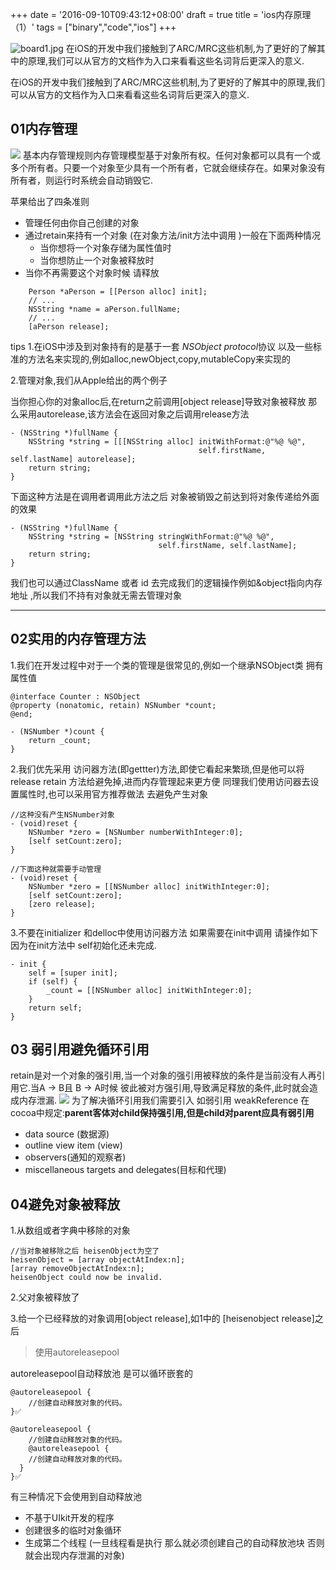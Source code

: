 +++
date = '2016-09-10T09:43:12+08:00'
draft = true
title = 'ios内存原理（1）'
tags = ["binary","code","ios"]
+++



![board1.jpg](/images/eb99c63605e608e7e685dc8c9d04603d.board1.webp)
在iOS的开发中我们接触到了ARC/MRC这些机制,为了更好的了解其中的原理,我们可以从官方的文档作为入口来看看这些名词背后更深入的意义.

<!-- more -->

在iOS的开发中我们接触到了ARC/MRC这些机制,为了更好的了解其中的原理,我们可以从官方的文档作为入口来看看这些名词背后更深入的意义.

## 01内存管理
![](https://jasonphd.com/pic/shentu.jpg)
基本内存管理规则内存管理模型基于对象所有权。任何对象都可以具有一个或多个所有者。只要一个对象至少具有一个所有者，它就会继续存在。如果对象没有所有者，则运行时系统会自动销毁它.

苹果给出了四条准则

- 管理任何由你自己创建的对象
- 通过retain来持有一个对象 (在对象方法/init方法中调用 )一般在下面两种情况
    - 当你想将一个对象存储为属性值时
   * 当你想防止一个对象被释放时
- 当你不再需要这个对象时候 请释放

```objc
    Person *aPerson = [[Person alloc] init];
    // ...
    NSString *name = aPerson.fullName;
    // ...
    [aPerson release];
```

tips
1.在iOS中涉及到对象持有的是基于一套 *NSObject protocol*协议 以及一些标准的方法名来实现的,例如alloc,newObject,copy,mutableCopy来实现的

2.管理对象,我们从Apple给出的两个例子

当你担心你的对象alloc后,在return之前调用[object release]导致对象被释放 那么采用autorelease,该方法会在返回对象之后调用release方法

```objc
- (NSString *)fullName {
    NSString *string = [[[NSString alloc] initWithFormat:@"%@ %@",
                                          self.firstName, self.lastName] autorelease];
    return string;
}
```
下面这种方法是在调用者调用此方法之后 对象被销毁之前达到将对象传递给外面的效果
```objc
- (NSString *)fullName {
    NSString *string = [NSString stringWithFormat:@"%@ %@",
                                 self.firstName, self.lastName];
    return string;
}
```
我们也可以通过ClassName 或者 id 去完成我们的逻辑操作例如&object指向内存地址 ,所以我们不持有对象就无需去管理对象 

---

## 02实用的内存管理方法

1.我们在开发过程中对于一个类的管理是很常见的,例如一个继承NSObject类 拥有属性值

```objc
@interface Counter : NSObject
@property (nonatomic, retain) NSNumber *count;
@end;

- (NSNumber *)count {
    return _count;
}
```
2.我们优先采用 访问器方法(即gettter)方法,即使它看起来繁琐,但是他可以将release retain 方法给避免掉,进而内存管理起来更方便
同理我们使用访问器去设置属性时,也可以采用官方推荐做法 去避免产生对象
```objc
//这种没有产生NSNumber对象
- (void)reset {
    NSNumber *zero = [NSNumber numberWithInteger:0];
    [self setCount:zero];
}

//下面这种就需要手动管理
- (void)reset {
    NSNumber *zero = [[NSNumber alloc] initWithInteger:0];
    [self setCount:zero];
    [zero release];
}
```

3.不要在initializer 和delloc中使用访问器方法
如果需要在init中调用 请操作如下 因为在init方法中 self初始化还未完成.
```objc
- init {
    self = [super init];
    if (self) {
        _count = [[NSNumber alloc] initWithInteger:0];
    }
    return self;
}
```


## 03 弱引用避免循环引用

retain是对一个对象的强引用,当一个对象的强引用被释放的条件是当前没有人再引用它.当A -> B且 B -> A时候 彼此被对方强引用,导致满足释放的条件,此时就会造成内存泄漏.
![](/images/e9a0f8bbb2e81b13e4408cc8e68a397a.shentu.webp)
为了解决循环引用我们需要引入 如弱引用 weakReference 在cocoa中规定:**parent客体对child保持强引用,但是child对parent应具有弱引用**
- data source (数据源)
- outline view item (view)
- observers(通知的观察者)
- miscellaneous targets and delegates(目标和代理)
  
## 04避免对象被释放

1.从数组或者字典中移除的对象
```objc
//当对象被移除之后 heisenObject为空了
heisenObject = [array objectAtIndex:n];
[array removeObjectAtIndex:n];
heisenObject could now be invalid.
```

2.父对象被释放了

3.给一个已经释放的对象调用[object release],如1中的 [heisenobject release]之后

>使用autoreleasepool

autoreleasepool自动释放池 是可以循环嵌套的
```objc
@autoreleasepool {
    //创建自动释放对象的代码。
}✅

@autoreleasepool {
    //创建自动释放对象的代码。
    @autoreleasepool {
    //创建自动释放对象的代码。
  }
}✅
```
有三种情况下会使用到自动释放池
- 不基于UIkit开发的程序
- 创建很多的临时对象循环
- 生成第二个线程 (一旦线程看是执行 那么就必须创建自己的自动释放池块 否则就会出现内存泄漏的对象)


